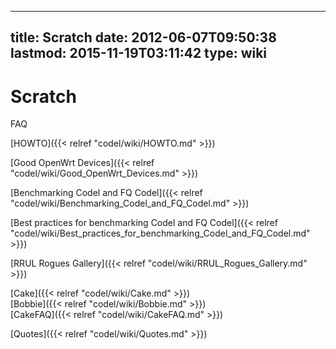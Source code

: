 
---
title: Scratch
date: 2012-06-07T09:50:38
lastmod: 2015-11-19T03:11:42
type: wiki
---
Scratch
=======

<link>FAQ</link>

[HOWTO]({{< relref "codel/wiki/HOWTO.md" >}})

[Good OpenWrt Devices]({{< relref "codel/wiki/Good_OpenWrt_Devices.md" >}})

[Benchmarking Codel and FQ Codel]({{< relref "codel/wiki/Benchmarking_Codel_and_FQ_Codel.md" >}})

[Best practices for benchmarking Codel and FQ Codel]({{< relref "codel/wiki/Best_practices_for_benchmarking_Codel_and_FQ_Codel.md" >}})

[RRUL Rogues Gallery]({{< relref "codel/wiki/RRUL_Rogues_Gallery.md" >}})

[Cake]({{< relref "codel/wiki/Cake.md" >}})\
[Bobbie]({{< relref "codel/wiki/Bobbie.md" >}})\
[CakeFAQ]({{< relref "codel/wiki/CakeFAQ.md" >}})

[Quotes]({{< relref "codel/wiki/Quotes.md" >}})
